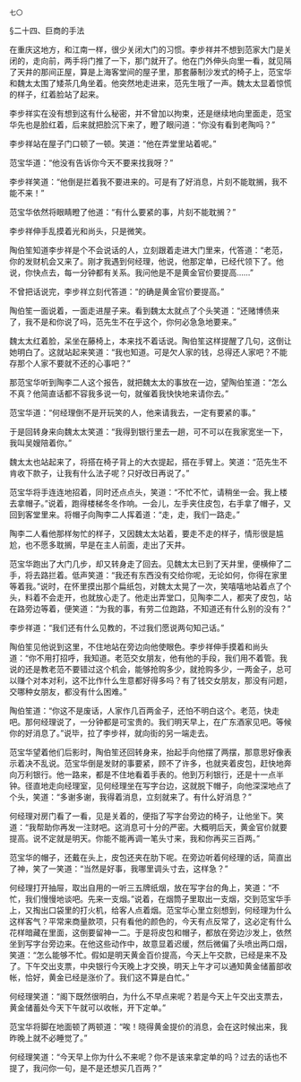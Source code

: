     七〇 

   §二十四、巨商的手法

   在重庆这地方，和江南一样，很少关闭大门的习惯。李步祥并不想到范家大门是关闭的，走向前，两手将门推了一下，那门就开了。他在门外伸头向里一看，就见隔了天井的那间正屋，算是上海客堂间的屋子里，那套藤制沙发式的椅子上，范宝华和魏太太围了矮茶几角坐着。他突然地走进来，范先生哦了一声。魏太太显着惊慌的样子，红着脸站了起来。

   李步祥实在没有想到这有什么秘密，并不曾加以拘束，还是继续地向里面走，范宝华先也是脸红着，后来就把脸沉下来了，瞪了眼问道：“你没有看到老陶吗？”

   李步祥站在屋子门口顿了一顿。笑道：“他在弄堂里站着呢。”

   范宝华道：“他没有告诉你今天不要来找我呀？”

   李步祥笑道：“他倒是拦着我不要进来的。可是有了好消息，片刻不能耽搁，我不能不来！”

   范宝华依然将眼睛瞪了他道：“有什么要紧的事，片刻不能耽搁？”

   李步祥伸手乱摸着光和尚头，只是微笑。

   陶伯笙知道李步祥是个不会说话的人，立刻跟着走进大门里来，代答道：“老范，你的发财机会又来了。刚才我遇到何经理，他说，他那定单，已经代领下了。他说，你快点去，每一分钟都有关系。我问他是不是黄金官价要提高……”

   不曾把话说完，李步祥立刻代答道：“的确是黄金官价要提高。”

   陶伯笙一面说着，一面走进屋子来。看到魏太太就点了个头笑道：“还赌博债来了，我不是和你说了吗，范先生不在乎这个，你何必急急地要来。”

   魏太太红着脸，呆坐在藤椅上，本来找不着话说。陶伯笙这样提醒了几句，这倒让她明白了。这就站起来笑道：“我也知道。可是欠人家的钱，总得还人家吧？不能存那个人家不要就不还的心事吧？”

   那范宝华听到陶李二人这个报告，就把魏太太的事放在一边，望陶伯笙道：“怎么不真？他简直话都不容我多说一句，就催着我快快地来请你去。”

   范宝华道：“何经理倒不是开玩笑的人，他来请我去，一定有要紧的事。”

   于是回转身来向魏太太笑道：“我得到银行里去一趟，可不可以在我家宽坐一下，我叫吴嫂陪着你。”

   魏太太也站起来了，将搭在椅子背上的大衣提起，搭在手臂上。笑道：“范先生不肯收下款子，让我有什么法子呢？只好改日再说了。”

   范宝华将手连连地招着，同时还点点头，笑道：“不忙不忙，请稍坐一会。我上楼去拿帽子。”说着，跑得楼梯冬冬作响。一会儿，左手夹住皮包，右手拿了帽子，又回到客堂里来。将帽子向陶李二人挥着道：“走，走，我们一路走。”

   陶李二人看他那样匆忙的样子，又因魏太太站着，要走不走的样子，情形很是尴尬，也不愿多耽搁，早是在主人前面，走出了天井。

   范宝华跑出了大门几步，却又转身走了回去。见魏太太已到了天井里，便横伸了二手，将去路拦着。低声笑道：“我还有东西没有交给你呢，无论如何，你得在家里等着我。”说时，在怀里摸出那个扁纸包，对魏太太晃了一次，笑嘻嘻地站着点了个头，料着不会走开，也就放心走了。他走出弄堂口，见陶李二人，都夹了皮包，站在路旁边等着，便笑道：“为我的事，有劳二位跑路，不知道还有什么别的没有？”

   李步祥道：“我们还有什么见教的，不过我们愿说两句知己话。”

   陶伯笙见他说到这里，不住地站在旁边向他使眼色。李步祥伸手摸着和尚头道：“你不用打招呼，我知道。老范交女朋友，他有他的手段，我们用不着管。我说的还是教老范不要错过这个机会，能够抢购多少，就抢购多少，一两金子，总可以赚个对本对利，这不比作什么生意都好得多吗？有了钱交女朋友，那没有问题，交哪种女朋友，都没有什么困难。”

   陶伯笙道：“你这不是废话，人家作几百两金子，还怕不明白这个。老范，快走吧。那何经理说了，一分钟都是可宝贵的。我们明天早上，在广东酒家见吧。等候你的好消息了。”说毕，拉了李步祥，就向街的另一端走去。

   范宝华望着他们后影时，陶伯笙还回转身来，抬起手向他摆了两摆，那意思好像表示着决不乱说。范宝华倒是发财的事要紧，顾不了许多，也就夹着皮包，赶快地奔向万利银行。他一路来，都是不住地看着手表的。他到万利银行，还是十一点半钟。径直地走向经理室，见何经理坐在写字台边，这就脱下帽子，向他深深地点了个头，笑道：“多谢多谢，我得着消息，立刻就来了。有什么好消息？”

   何经理对房门看了一看，见是关着的，便指了写字台旁边的椅子，让他坐下。笑道：“我帮助你再发一注财吧。这消息可十分的严密。大概明后天，黄金官价就要提高。说不定就是明天。你能不能再调一笔头寸来，我和你再买三百两。”

   范宝华的帽子，还戴在头上，皮包还夹在肋下呢。在旁边听着何经理的话，简直出了神，笑了一笑道：“当然是好事，我哪里调头寸去，这样急？”

   何经理打开抽屉，取出自用的一听三五牌纸烟，放在写字台的角上，笑道：“不忙，我们慢慢地谈吧。先来一支烟。”说着，在烟筒子里取出一支烟，交到范宝华手上，又掏出口袋里的打火机，给客人点着烟。范宝华心里立刻想到，何经理为什么这样客气？平常来商量款项，只有看他的颜色的，今天有点反常了，这必定有什么花样暗藏在里面，这倒要留神一二。于是将皮包和帽子，都放在旁边沙发上，依然坐到写字台旁边来。在他这些动作中，故意显着迟缓，然后微偏了头喷出两口烟，笑道：“怎么能够不忙。假如是明天黄金百价提高，今天上午交款，已经是来不及了。下午交出支票，中央银行今天晚上才交换，明天上午才可以通知黄金储蓄部收帐，恰好，黄金已经是涨价了。我们这不算是白忙。”

   何经理笑道：“阁下既然很明白，为什么不早点来呢？若是今天上午交出支票去，黄金储蓄处今天下午就可以收帐，开下定单。”

   范宝华将脚在地面顿了两顿道：“唉！晓得黄金提价的消息，会在这时候出来，我昨晚上就不必睡觉了。”

   何经理笑道：“今天早上你为什么不来呢？你不是该来拿定单的吗？过去的话也不提了，我问你一句，是不是还想买几百两？”

